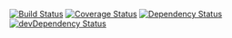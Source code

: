 [![Build Status](https://travis-ci.org/jullierme/helloworld.svg)](https://travis-ci.org/jullierme/helloworld)
[![Coverage Status](https://coveralls.io/repos/jullierme/helloworld/badge.svg?branch=master&service=github)](https://coveralls.io/github/jullierme/helloworld?branch=master)
[![Dependency Status](https://david-dm.org/jullierme/helloworld.svg)](https://david-dm.org/jullierme/helloworld)
[![devDependency Status](https://david-dm.org/jullierme/helloworld/dev-status.svg)](https://david-dm.org/jullierme/helloworld#info=devDependencies)
